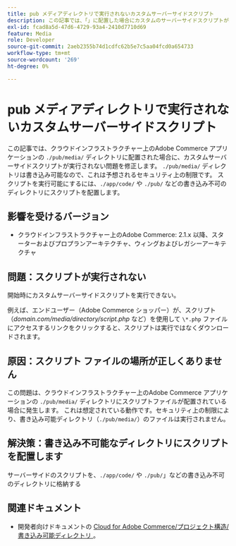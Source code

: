 ```yaml
---
title: pub メディアディレクトリで実行されないカスタムサーバーサイドスクリプト
description: この記事では、「」に配置した場合にカスタムのサーバーサイドスクリプトが実行されない問題を修正しました。クラウドインフラストラクチャー上のAdobe Commerce アプリケーションの/pub/media/' ディレクトリ。 「」以来、これは想定されるセキュリティ制限です。/pub/media/' ディレクトリは書き込み可能です。 スクリプトを実行可能にするには、書き込み不可能なディレクトリ（例：）にスクリプトを配置します。/app/code/'または'./pub/'。
exl-id: fcad8a5d-47d6-4729-93a4-2410d7710d69
feature: Media
role: Developer
source-git-commit: 2aeb2355b74d1cdfc62b5e7c5aa04fcd0a654733
workflow-type: tm+mt
source-wordcount: '269'
ht-degree: 0%

---
```


# pub メディアディレクトリで実行されないカスタムサーバーサイドスクリプト

この記事では、クラウドインフラストラクチャー上のAdobe Commerce アプリケーションの `./pub/media/` ディレクトリに配置された場合に、カスタムサーバーサイドスクリプトが実行されない問題を修正します。 `./pub/media/` ディレクトリは書き込み可能なので、これは予想されるセキュリティ上の制限です。 スクリプトを実行可能にするには、`./app/code/` や `./pub/` などの書き込み不可のディレクトリにスクリプトを配置します。

## 影響を受けるバージョン

* クラウドインフラストラクチャー上のAdobe Commerce: 2.1.x 以降、スターターおよびプロプランアーキテクチャ、ウィングおよびレガシーアーキテクチャ

## 問題：スクリプトが実行されない

開始時にカスタムサーバーサイドスクリプトを実行できない。

例えば、エンドユーザー（Adobe Commerce ショッパー）が、スクリプト （*domain.com/media/directory/script.php* など）を使用して `\*.php` ファイルにアクセスするリンクをクリックすると、スクリプトは実行ではなくダウンロードされます。

## 原因：スクリプト ファイルの場所が正しくありません

この問題は、クラウドインフラストラクチャー上のAdobe Commerce アプリケーションの `./pub/media/` ディレクトリにスクリプトファイルが配置されている場合に発生します。 これは想定されている動作です。セキュリティ上の制限により、書き込み可能ディレクトリ（`./pub/media/`）のファイルは実行されません。

## 解決策：書き込み不可能なディレクトリにスクリプトを配置します

サーバーサイドのスクリプトを、`./app/code/` や `./pub/`」などの書き込み不可のディレクトリに格納する

## 関連ドキュメント

* 開発者向けドキュメントの [Cloud for Adobe Commerce/プロジェクト構造/書き込み可能ディレクトリ ](https://experienceleague.adobe.com/ja/docs/commerce-cloud-service/user-guide/project/file-structure#writable-directories)。
